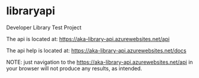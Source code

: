 # libraryapi
Developer Library Test Project

The api is located at: https://aka-library-api.azurewebsites.net/api

The api help is located at: https://aka-library-api.azurewebsites.net/docs

NOTE: just navigation to the https://aka-library-api.azurewebsites.net/api in your browser will not produce any results, as intended.

